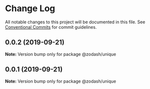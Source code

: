 # Change Log

All notable changes to this project will be documented in this file.
See [Conventional Commits](https://conventionalcommits.org) for commit guidelines.

## 0.0.2 (2019-09-21)

**Note:** Version bump only for package @zodash/unique





## 0.0.1 (2019-09-21)

**Note:** Version bump only for package @zodash/unique

